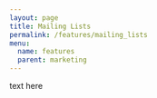 ```yaml
---
layout: page
title: Mailing Lists
permalink: /features/mailing_lists
menu:
  name: features
  parent: marketing
---
```


text here

